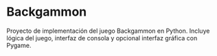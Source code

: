 # Backgammon

Proyecto de implementación del juego Backgammon en Python.
Incluye lógica del juego, interfaz de consola y opcional interfaz gráfica con Pygame.
